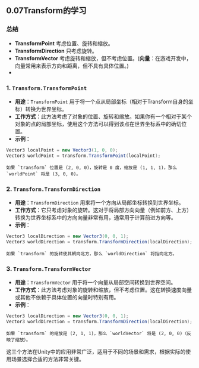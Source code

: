 ## 0.07Transform的学习

### 总结

- **TransformPoint** 考虑位置、旋转和缩放。
- **TransformDirection** 只考虑旋转。
- **TransformVector** 考虑旋转和缩放，但不考虑位置。(**向量**：在游戏开发中，向量常用来表示方向和距离，但不具有具体位置。)
- 

### 1. `Transform.TransformPoint`

- **用途**：`TransformPoint` 用于将一个点从局部坐标（相对于Transform自身的坐标）转换为世界坐标。
- **工作方式**：此方法考虑了对象的位置、旋转和缩放。如果你有一个相对于某个对象的点的局部坐标，使用这个方法可以得到该点在世界坐标系中的确切位置。
- **示例**：
    

```cs
Vector3 localPoint = new Vector3(1, 0, 0);
Vector3 worldPoint = transform.TransformPoint(localPoint);

```
    如果 `transform` 位置是 (2, 0, 0)，旋转是 0 度，缩放是 (1, 1, 1)，那么 `worldPoint` 将是 (3, 0, 0)。

### 2. `Transform.TransformDirection`

- **用途**：`TransformDirection` 用来将一个方向从局部坐标转换到世界坐标。
- **工作方式**：它只考虑对象的旋转。这对于将局部方向向量（例如前方、上方）转换为世界坐标系中的方向向量非常有用，通常用于计算前进方向等。
- **示例**：

```cs
Vector3 localDirection = new Vector3(0, 0, 1);
Vector3 worldDirection = transform.TransformDirection(localDirection);

```
    
    如果 `transform` 的旋转使其朝向北方，那么 `worldDirection` 将指向北方。

### 3. `Transform.TransformVector`

- **用途**：`TransformVector` 用于将一个向量从局部空间转换到世界空间。
- **工作方式**：此方法考虑对象的旋转和缩放，但不考虑位置。这在转换速度向量或其他不依赖于具体位置的向量时特别有用。
- **示例**：
    
    

```cs
Vector3 localDirection = new Vector3(0, 0, 1);
Vector3 worldDirection = transform.TransformDirection(localDirection);

```
    
    如果 `transform` 的缩放是 (2, 1, 1)，那么 `worldVector` 将是 (2, 0, 0)（反映了缩放）。



这三个方法在Unity中的应用非常广泛，适用于不同的场景和需求，根据实际的使用场景选择合适的方法非常关键。